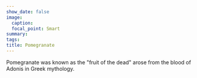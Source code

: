```yaml
---
show_date: false
image:
  caption: 
  focal_point: Smart
summary: 
tags:
title: Pomegranate 
---
```


Pomegranate was known as the "fruit of the dead" arose from the blood of Adonis in Greek mythology. 
